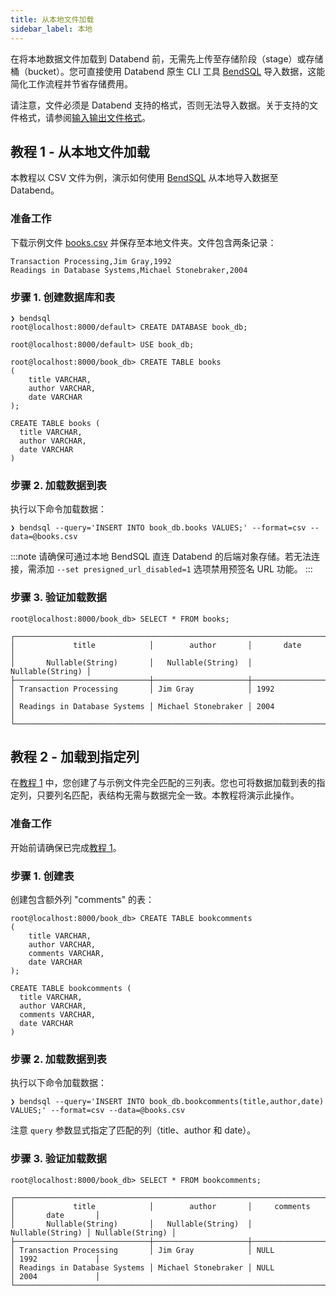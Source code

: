 ```yaml
---
title: 从本地文件加载
sidebar_label: 本地
---
```


在将本地数据文件加载到 Databend 前，无需先上传至存储阶段（stage）或存储桶（bucket）。您可直接使用 Databend 原生 CLI 工具 [BendSQL](../../30-sql-clients/00-bendsql/index.md) 导入数据，这能简化工作流程并节省存储费用。

请注意，文件必须是 Databend 支持的格式，否则无法导入数据。关于支持的文件格式，请参阅[输入输出文件格式](/sql/sql-reference/file-format-options)。

## 教程 1 - 从本地文件加载

本教程以 CSV 文件为例，演示如何使用 [BendSQL](../../30-sql-clients/00-bendsql/index.md) 从本地导入数据至 Databend。

### 准备工作

下载示例文件 [books.csv](https://datafuse-1253727613.cos.ap-hongkong.myqcloud.com/data/books.csv) 并保存至本地文件夹。文件包含两条记录：

```text title='books.csv'
Transaction Processing,Jim Gray,1992
Readings in Database Systems,Michael Stonebraker,2004
```

### 步骤 1. 创建数据库和表

```shell
❯ bendsql
root@localhost:8000/default> CREATE DATABASE book_db;

root@localhost:8000/default> USE book_db;

root@localhost:8000/book_db> CREATE TABLE books
(
    title VARCHAR,
    author VARCHAR,
    date VARCHAR
);

CREATE TABLE books (
  title VARCHAR,
  author VARCHAR,
  date VARCHAR
)
```

### 步骤 2. 加载数据到表

执行以下命令加载数据：

```shell
❯ bendsql --query='INSERT INTO book_db.books VALUES;' --format=csv --data=@books.csv
```

:::note
请确保可通过本地 BendSQL 直连 Databend 的后端对象存储。若无法连接，需添加 `--set presigned_url_disabled=1` 选项禁用预签名 URL 功能。
:::

### 步骤 3. 验证加载数据

```shell
root@localhost:8000/book_db> SELECT * FROM books;

┌───────────────────────────────────────────────────────────────────────┐
│             title            │        author       │       date       │
│       Nullable(String)       │   Nullable(String)  │ Nullable(String) │
├──────────────────────────────┼─────────────────────┼──────────────────┤
│ Transaction Processing       │ Jim Gray            │ 1992             │
│ Readings in Database Systems │ Michael Stonebraker │ 2004             │
└───────────────────────────────────────────────────────────────────────┘
```

## 教程 2 - 加载到指定列

在[教程 1](#tutorial-1---load-from-a-csv-file) 中，您创建了与示例文件完全匹配的三列表。您也可将数据加载到表的指定列，只要列名匹配，表结构无需与数据完全一致。本教程将演示此操作。

### 准备工作

开始前请确保已完成[教程 1](#tutorial-1---load-from-a-csv-file)。

### 步骤 1. 创建表

创建包含额外列 "comments" 的表：

```shell
root@localhost:8000/book_db> CREATE TABLE bookcomments
(
    title VARCHAR,
    author VARCHAR,
    comments VARCHAR,
    date VARCHAR
);

CREATE TABLE bookcomments (
  title VARCHAR,
  author VARCHAR,
  comments VARCHAR,
  date VARCHAR
)

```

### 步骤 2. 加载数据到表

执行以下命令加载数据：

```shell
❯ bendsql --query='INSERT INTO book_db.bookcomments(title,author,date) VALUES;' --format=csv --data=@books.csv
```

注意 `query` 参数显式指定了匹配的列（title、author 和 date）。

### 步骤 3. 验证加载数据

```shell
root@localhost:8000/book_db> SELECT * FROM bookcomments;

┌──────────────────────────────────────────────────────────────────────────────────────────┐
│             title            │        author       │     comments     │       date       │
│       Nullable(String)       │   Nullable(String)  │ Nullable(String) │ Nullable(String) │
├──────────────────────────────┼─────────────────────┼──────────────────┼──────────────────┤
│ Transaction Processing       │ Jim Gray            │ NULL             │ 1992             │
│ Readings in Database Systems │ Michael Stonebraker │ NULL             │ 2004             │
└──────────────────────────────────────────────────────────────────────────────────────────┘
```